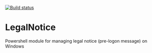 [![Build status](https://flaten.visualstudio.com/LegalNotice/_apis/build/status/LegalNotice-CI)](https://flaten.visualstudio.com/LegalNotice/_build/latest?definitionId=2)

# LegalNotice
Powershell module for managing legal notice (pre-logon message) on Windows

